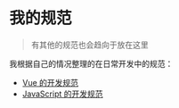 # 我的规范

> 有其他的规范也会趋向于放在这里

我根据自己的情况整理的在日常开发中的规范：

* [Vue 的开发规范](./Vue.md)
* [JavaScript 的开发规范](./JavaScript.md)
